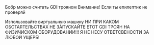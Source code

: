Бобр можно считать GDI трояном
Внимание! Если ты епилептик не проверяй

Изпользовайте виртуальную машину 
НИ ПРИ КАКОМ ОБСТАЯТЕЛЬСТВАХ НЕ ЗАПУСКАЙТЕ ЕТОТ GDI ТРОЯН НА ФИЗИЧИСКОМ ОБОРУДОВАНИИ!!!
Я НЕ НЕСУ ОТВЕТСВЕНОСТИ ЗА ЛЮБОЙ УЩЕРБ!
